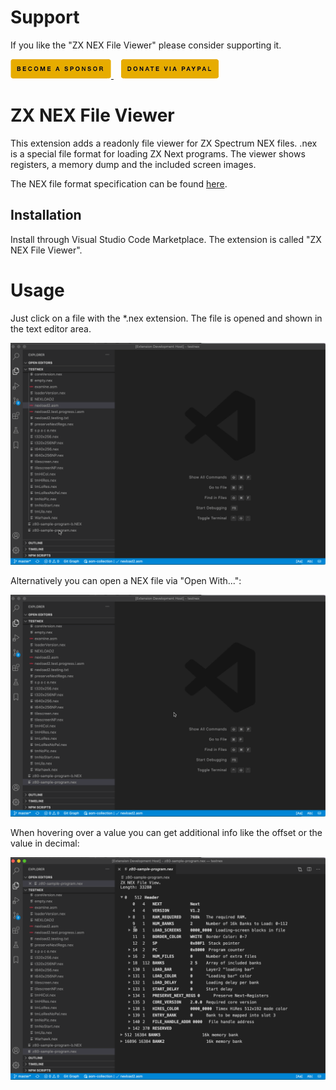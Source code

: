 # Support

If you like the "ZX NEX File Viewer" please consider supporting it.

<a href="https://github.com/sponsors/maziac" title="Github sponsor">
	<img src="assets/remote/button_donate_sp.png" />
</a>
&nbsp;&nbsp;
<a href="https://www.paypal.com/donate/?hosted_button_id=K6NNLZCTN3UV4&locale.x=en_DE&Z3JncnB0=" title="PayPal">
	<img src="assets/remote/button_donate_pp.png" />
</a>


# ZX NEX File Viewer


This extension adds a readonly file viewer for ZX Spectrum NEX files.
.nex is a special file format for loading ZX Next programs.
The viewer shows registers, a memory dump and the included screen images.

The NEX file format specification can be found [here](https://wiki.specnext.dev/NEX_file_format).


## Installation

Install through Visual Studio Code Marketplace.
The extension is called "ZX NEX File Viewer".


# Usage

Just click on a file with the *.nex extension.
The file is opened and shown in the text editor area.

![](assets/remote/usage.gif)

Alternatively you can open a NEX file via "Open With...":

![](assets/remote/usage-open-with.gif)

When hovering over a value you can get additional info like the offset or the value in decimal:

![](assets/remote/hovering.gif)
